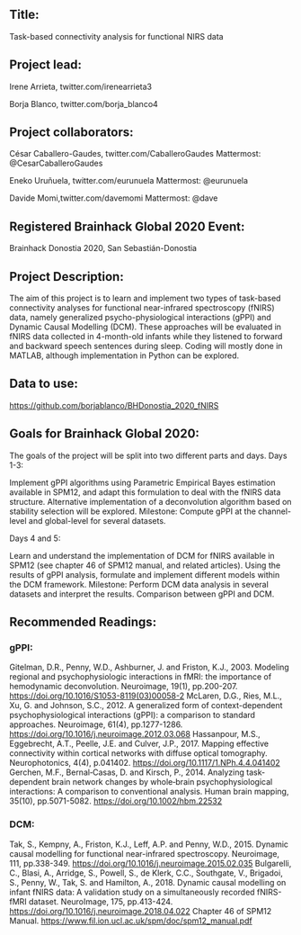 ## Title:

Task-based connectivity analysis for functional NIRS data

## Project lead:

Irene Arrieta, twitter.com/irenearrieta3

Borja Blanco, twitter.com/borja_blanco4

## Project collaborators:

César Caballero-Gaudes, twitter.com/CaballeroGaudes Mattermost: @CesarCaballeroGaudes

Eneko Uruñuela, twitter.com/eurunuela Mattermost: @eurunuela

Davide Momi,twitter.com/davemomi Mattermost: @dave

## Registered Brainhack Global 2020 Event:

Brainhack Donostia 2020, San Sebastián-Donostia

## Project Description:

The aim of this project is to learn and implement two types of task-based connectivity analyses for functional near-infrared spectroscopy (fNIRS) data, namely generalized psycho-physiological interactions (gPPI) and Dynamic Causal Modelling (DCM). These approaches will be evaluated in fNIRS data collected in 4-month-old infants while they listened to forward and backward speech sentences during sleep. Coding will mostly done in MATLAB, although implementation in Python can be explored.

## Data to use:

https://github.com/borjablanco/BHDonostia_2020_fNIRS

## Goals for Brainhack Global 2020:

The goals of the project will be split into two different parts and days.
Days 1-3:

Implement gPPI algorithms using Parametric Empirical Bayes estimation available in SPM12, and adapt this formulation to deal with the fNIRS data structure. Alternative implementation of a deconvolution algorithm based on stability selection will be explored. Milestone: Compute gPPI at the channel-level and global-level for several datasets.

Days 4 and 5:

Learn and understand the implementation of DCM for fNIRS available in SPM12 (see chapter 46 of SPM12 manual, and related articles).
Using the results of gPPI analysis, formulate and implement different models within the DCM framework.
Milestone: Perform DCM data analysis in several datasets and interpret the results. Comparison between gPPI and DCM.

## Recommended Readings:

### gPPI:

Gitelman, D.R., Penny, W.D., Ashburner, J. and Friston, K.J., 2003. Modeling regional and psychophysiologic interactions in fMRI: the importance of hemodynamic deconvolution. Neuroimage, 19(1), pp.200-207. https://doi.org/10.1016/S1053-8119(03)00058-2
McLaren, D.G., Ries, M.L., Xu, G. and Johnson, S.C., 2012. A generalized form of context-dependent psychophysiological interactions (gPPI): a comparison to standard approaches. Neuroimage, 61(4), pp.1277-1286. https://doi.org/10.1016/j.neuroimage.2012.03.068
Hassanpour, M.S., Eggebrecht, A.T., Peelle, J.E. and Culver, J.P., 2017. Mapping effective connectivity within cortical networks with diffuse optical tomography. Neurophotonics, 4(4), p.041402. https://doi.org/10.1117/1.NPh.4.4.041402
Gerchen, M.F., Bernal‐Casas, D. and Kirsch, P., 2014. Analyzing task‐dependent brain network changes by whole‐brain psychophysiological interactions: A comparison to conventional analysis. Human brain mapping, 35(10), pp.5071-5082. https://doi.org/10.1002/hbm.22532

### DCM:

Tak, S., Kempny, A., Friston, K.J., Leff, A.P. and Penny, W.D., 2015. Dynamic causal modelling for functional near-infrared spectroscopy. Neuroimage, 111, pp.338-349. https://doi.org/10.1016/j.neuroimage.2015.02.035
Bulgarelli, C., Blasi, A., Arridge, S., Powell, S., de Klerk, C.C., Southgate, V., Brigadoi, S., Penny, W., Tak, S. and Hamilton, A., 2018. Dynamic causal modelling on infant fNIRS data: A validation study on a simultaneously recorded fNIRS-fMRI dataset. NeuroImage, 175, pp.413-424. https://doi.org/10.1016/j.neuroimage.2018.04.022
Chapter 46 of SPM12 Manual. https://www.fil.ion.ucl.ac.uk/spm/doc/spm12_manual.pdf
